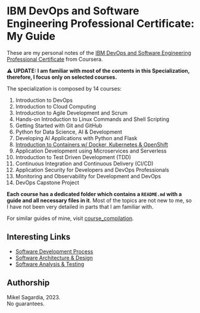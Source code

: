 # IBM DevOps and Software Engineering Professional Certificate: My Guide

These are my personal notes of the [IBM DevOps and Software Engineering Professional Certificate](https://www.coursera.org/professional-certificates/devops-and-software-engineering) from Coursera.

:warning: **UPDATE: I am familiar with most of the contents in this Specialization, therefore, I focus only on selected courses.**

The specialization is composed by 14 courses:

1. Introduction to DevOps
2. Introduction to Cloud Computing
3. Introduction to Agile Development and Scrum
4. Hands-on Introduction to Linux Commands and Shell Scripting
5. Getting Started with Git and GitHub
6. Python for Data Science, AI & Development
7. Developing AI Applications with Python and Flask
8. [Introduction to Containers w/ Docker, Kubernetes & OpenShift](https://www.coursera.org/learn/ibm-containers-docker-kubernetes-openshift?specialization=devops-and-software-engineering)
9. Application Development using Microservices and Serverless
10. Introduction to Test Driven Development (TDD)
11. Continuous Integration and Continuous Delivery (CI/CD)
12. Application Security for Developers and DevOps Professionals
13. Monitoring and Observability for Development and DevOps
14. DevOps Capstone Project

**Each course has a dedicated folder which contains a `README.md` with a guide and all necessary files in it**. Most of the topics are not new to me, so I have not been very detailed in parts that I am familiar with.

For similar guides of mine, visit [course_compilation](https://github.com/mxagar/course_compilation).

## Interesting Links

- [Software Development Process](https://www.udacity.com/course/software-development-process--ud805)
- [Software Architecture & Design](https://www.udacity.com/course/software-architecture-design--ud821)
- [Software Analysis & Testing](https://www.udacity.com/course/software-analysis-testing--ud333)

## Authorship

Mikel Sagardia, 2023.  
No guarantees.
